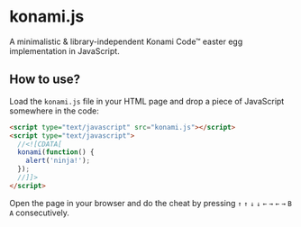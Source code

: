 # konami.js

A minimalistic & library-independent Konami Code™ easter egg implementation in JavaScript.

## How to use?
Load the `konami.js` file in your HTML page and drop a piece of JavaScript somewhere in the code:
``` html
<script type="text/javascript" src="konami.js"></script>
<script type="text/javascript">
  //<![CDATA[
  konami(function() {
    alert('ninja!');
  });
  //]]>
</script>
```

Open the page in your browser and do the cheat by pressing  `↑` `↑` `↓` `↓` `←` `→` `←` `→` `B` `A` consecutively.

